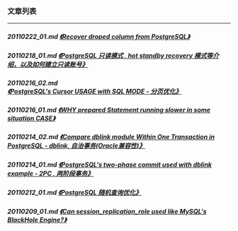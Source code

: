 ### 文章列表  
----  
##### 20110222_01.md   [《Recover droped column from PostgreSQL》](20110222_01.md)  
##### 20110218_01.md   [《PostgreSQL 只读模式 , hot standby recovery 模式等介绍，以及如何建立只读账号》](20110218_01.md)  
##### 20110216_02.md   [《PostgreSQL's Cursor USAGE with SQL MODE - 分页优化》](20110216_02.md)  
##### 20110216_01.md   [《WHY prepared Statement running slower in some situation CASE》](20110216_01.md)  
##### 20110214_02.md   [《Compare dblink module Within One Transaction in PostgreSQL - dblink, 自治事务(Oracle兼容性)》](20110214_02.md)  
##### 20110214_01.md   [《PostgreSQL's two-phase commit used with dblink example - 2PC , 两阶段事务》](20110214_01.md)  
##### 20110212_01.md   [《PostgreSQL 随机查询优化》](20110212_01.md)  
##### 20110209_01.md   [《Can session_replication_role used like MySQL's BlackHole Engine?》](20110209_01.md)  
